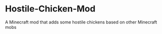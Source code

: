 # Hostile-Chicken-Mod
A Minecraft mod that adds some hostile chickens based on other Minecraft mobs
